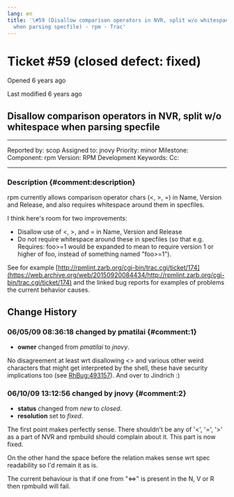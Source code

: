 ```yaml
---
lang: en
title: '\#59 (Disallow comparison operators in NVR, split w/o whitespace
  when parsing specfile) - rpm - Trac'
---
```


Ticket \#59 (closed defect: fixed)
==================================

Opened 6 years ago

Last modified 6 years ago

Disallow comparison operators in NVR, split w/o whitespace when parsing specfile
--------------------------------------------------------------------------------

  -------------- ------- -------------- -----------------
  Reported by:   scop    Assigned to:   jnovy
  Priority:      minor   Milestone:     
  Component:     rpm     Version:       RPM Development
  Keywords:              Cc:            
                                        
  -------------- ------- -------------- -----------------

### Description {#comment:description}

rpm currently allows comparison operator chars (\<, \>, =) in Name,
Version and Release, and also requires whitespace around them in
specfiles.

I think here\'s room for two improvements:

-   Disallow use of \<, \>, and = in Name, Version and Release
-   Do not require whitespace around these in specfiles (so that e.g.
    Requires: foo\>=1 would be expanded to mean to require version 1 or
    higher of foo, instead of something named \"foo\>=1\").

See for example
[http://rpmlint.zarb.org/cgi-bin/trac.cgi/ticket/174](https://web.archive.org/web/20150920084434/http://rpmlint.zarb.org/cgi-bin/trac.cgi/ticket/174)
and the linked bug reports for examples of problems the current behavior
causes.

Change History
--------------

### 06/05/09 08:36:18 changed by pmatilai {#comment:1}

-   **owner** changed from *pmatilai* to *jnovy*.

No disagreement at least wrt disallowing \<\> and various other weird
characters that might get interpreted by the shell, these have security
implications too (see
[RhBug:493157](https://web.archive.org/web/20150920084434/https://bugzilla.redhat.com/show_bug.cgi?id=493157 "493157 in RhBug")).
And over to Jindrich :)

### 06/10/09 13:12:56 changed by jnovy {#comment:2}

-   **status** changed from *new* to *closed*.
-   **resolution** set to *fixed*.

The first point makes perfectly sense. There shouldn\'t be any of
\'\<\', \'=\', \'\>\' as a part of NVR and rpmbuild should complain
about it. This part is now fixed.

On the other hand the space before the relation makes sense wrt spec
readability so I\'d remain it as is.

The current behaviour is that if one from \"\<=\>\" is present in the N,
V or R then rpmbuild will fail.
